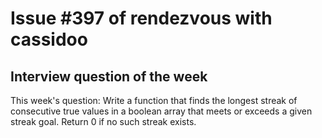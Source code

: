 # Issue #397 of rendezvous with cassidoo

## Interview question of the week

This week's question:
Write a function that finds the longest streak of consecutive true values in a boolean array that meets or exceeds a given streak goal. Return 0 if no such streak exists.
